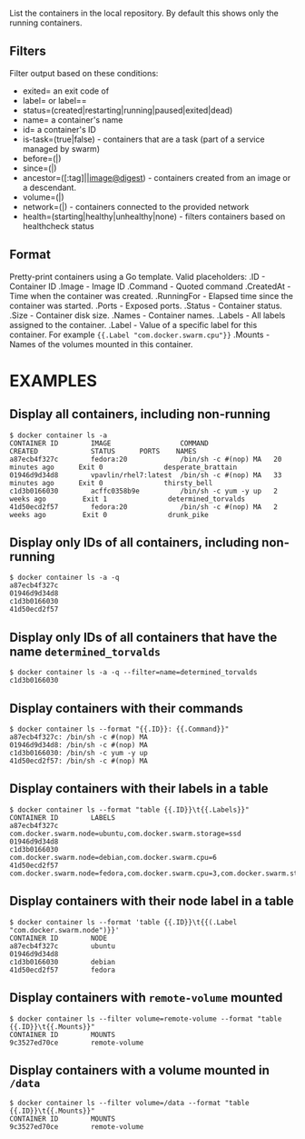List the containers in the local repository. By default this shows only
the running containers.

## Filters

Filter output based on these conditions:
   - exited=<int> an exit code of <int>
   - label=<key> or label=<key>=<value>
   - status=(created|restarting|running|paused|exited|dead)
   - name=<string> a container's name
   - id=<ID> a container's ID
   - is-task=(true|false) - containers that are a task (part of a service managed by swarm)
   - before=(<container-name>|<container-id>)
   - since=(<container-name>|<container-id>)
   - ancestor=(<image-name>[:tag]|<image-id>|<image@digest>) - containers created from an image or a descendant.
   - volume=(<volume-name>|<mount-point-destination>)
   - network=(<network-name>|<network-id>) - containers connected to the provided network
   - health=(starting|healthy|unhealthy|none) - filters containers based on healthcheck status

## Format

   Pretty-print containers using a Go template.
   Valid placeholders:
      .ID - Container ID
      .Image - Image ID
      .Command - Quoted command
      .CreatedAt - Time when the container was created.
      .RunningFor - Elapsed time since the container was started.
      .Ports - Exposed ports.
      .Status - Container status.
      .Size - Container disk size.
      .Names - Container names.
      .Labels - All labels assigned to the container.
      .Label - Value of a specific label for this container. For example `{{.Label "com.docker.swarm.cpu"}}`
      .Mounts - Names of the volumes mounted in this container.

# EXAMPLES
## Display all containers, including non-running

    $ docker container ls -a
    CONTAINER ID        IMAGE                 COMMAND                CREATED             STATUS      PORTS    NAMES
    a87ecb4f327c        fedora:20             /bin/sh -c #(nop) MA   20 minutes ago      Exit 0               desperate_brattain
    01946d9d34d8        vpavlin/rhel7:latest  /bin/sh -c #(nop) MA   33 minutes ago      Exit 0               thirsty_bell
    c1d3b0166030        acffc0358b9e          /bin/sh -c yum -y up   2 weeks ago         Exit 1               determined_torvalds
    41d50ecd2f57        fedora:20             /bin/sh -c #(nop) MA   2 weeks ago         Exit 0               drunk_pike

## Display only IDs of all containers, including non-running

    $ docker container ls -a -q
    a87ecb4f327c
    01946d9d34d8
    c1d3b0166030
    41d50ecd2f57

## Display only IDs of all containers that have the name `determined_torvalds`

    $ docker container ls -a -q --filter=name=determined_torvalds
    c1d3b0166030

## Display containers with their commands

    $ docker container ls --format "{{.ID}}: {{.Command}}"
    a87ecb4f327c: /bin/sh -c #(nop) MA
    01946d9d34d8: /bin/sh -c #(nop) MA
    c1d3b0166030: /bin/sh -c yum -y up
    41d50ecd2f57: /bin/sh -c #(nop) MA

## Display containers with their labels in a table

    $ docker container ls --format "table {{.ID}}\t{{.Labels}}"
    CONTAINER ID        LABELS
    a87ecb4f327c        com.docker.swarm.node=ubuntu,com.docker.swarm.storage=ssd
    01946d9d34d8
    c1d3b0166030        com.docker.swarm.node=debian,com.docker.swarm.cpu=6
    41d50ecd2f57        com.docker.swarm.node=fedora,com.docker.swarm.cpu=3,com.docker.swarm.storage=ssd

## Display containers with their node label in a table

    $ docker container ls --format 'table {{.ID}}\t{{(.Label "com.docker.swarm.node")}}'
    CONTAINER ID        NODE
    a87ecb4f327c        ubuntu
    01946d9d34d8
    c1d3b0166030        debian
    41d50ecd2f57        fedora

## Display containers with `remote-volume` mounted

    $ docker container ls --filter volume=remote-volume --format "table {{.ID}}\t{{.Mounts}}"
    CONTAINER ID        MOUNTS
    9c3527ed70ce        remote-volume

## Display containers with a volume mounted in `/data`

    $ docker container ls --filter volume=/data --format "table {{.ID}}\t{{.Mounts}}"
    CONTAINER ID        MOUNTS
    9c3527ed70ce        remote-volume
